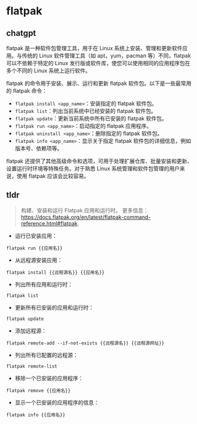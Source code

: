 # flatpak 
## chatgpt 
flatpak 是一种软件包管理工具，用于在 Linux 系统上安装、管理和更新软件应用。与传统的 Linux 软件管理工具（如 apt，yum，pacman 等）不同，flatpak 可以不依赖于特定的 Linux 发行版或软件库，使您可以使用相同的应用程序包在多个不同的 Linux 系统上运行软件。

flatpak 的命令用于安装、展示、运行和更新 flatpak 软件包。以下是一些最常用的 flatpak 命令：

- `flatpak install <app_name>`：安装指定的 flatpak 软件包。
- `flatpak list`：列出当前系统中已经安装的 flatpak 软件包。
- `flatpak update`：更新当前系统中所有已安装的 flatpak 软件包。
- `flatpak run <app_name>`：启动指定的 flatpak 应用程序。
- `flatpak uninstall <app_name>`：删除指定的 flatpak 软件包。
- `flatpak info <app_name>`：显示关于指定 flatpak 软件包的详细信息，例如版本号、依赖项等。

flatpak 还提供了其他高级命令和选项，可用于处理扩展仓库、批量安装和更新、设置运行时环境等特殊任务。对于熟悉 Linux 系统管理和软件包管理的用户来说，使用 flatpak 应该会比较容易。 

## tldr 
 
> 构建、安装和运行 Flatpak 应用和运行时。
> 更多信息：<https://docs.flatpak.org/en/latest/flatpak-command-reference.html#flatpak>.

- 运行已安装应用：

`flatpak run {{应用名}}`

- 从远程源安装应用：

`flatpak install {{远程源名}} {{应用名}}`

- 列出所有应用和运行时：

`flatpak list`

- 更新所有已安装的应用和运行时：

`flatpak update`

- 添加远程源：

`flatpak remote-add --if-not-exists {{远程源名}} {{远程源网址}}`

- 列出所有已配置的远程源：

`flatpak remote-list`

- 移除一个已安装的应用程序：

`flatpak remove {{应用名}}`

- 显示一个已安装的应用程序的信息：

`flatpak info {{应用名}}`
